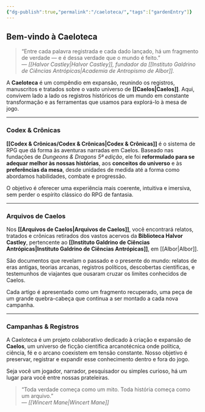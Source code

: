 ```yaml
---
{"dg-publish":true,"permalink":"/caeloteca/","tags":["gardenEntry"]}
---
```


## **Bem-vindo à Caeloteca**

> “Entre cada palavra registrada e cada dado lançado, há um fragmento de verdade — e é dessa verdade que o mundo é feito.”  
> — _[[Halvor Castley\|Halvor Castley]], fundador da [[Instituto Galdrino de Ciências Antrópicas\|Academia de Antropismo de Albor]]._

A **Caeloteca** é um compêndio em expansão, reunindo os registros, manuscritos e tratados sobre o vasto universo de **[[Caelos\|Caelos]]**. Aqui, convivem lado a lado os registros históricos de um mundo em constante transformação e as ferramentas que usamos para explorá-lo à mesa de jogo.

---

### **Codex & Crônicas**

**[[Codex & Crônicas/Codex & Crônicas\|Codex & Crônicas]]** é o sistema de RPG que dá forma às aventuras narradas em Caelos. Baseado nas fundações de _Dungeons & Dragons 5ª edição_, ele foi **reformulado para se adequar melhor às nossas histórias**, aos **conceitos do universo** e às **preferências da mesa**, desde unidades de medida até a forma como abordamos habilidades, combate e progressão.

O objetivo é oferecer uma experiência mais coerente, intuitiva e imersiva, sem perder o espírito clássico do RPG de fantasia.

---

### **Arquivos de Caelos**

Nos **[[Arquivos de Caelos\|Arquivos de Caelos]]**, você encontrará relatos, tratados e crônicas retirados dos vastos acervos da **Biblioteca Halvor Castley**, pertencente ao **[[Instituto Galdrino de Ciências Antrópicas\|Instituto Galdrino de Ciências Antrópicas]]**, em [[Albor\|Albor]].

São documentos que revelam o passado e o presente do mundo: relatos de eras antigas, teorias arcanas, registros políticos, descobertas científicas, e testemunhos de viajantes que ousaram cruzar os limites conhecidos de Caelos.

Cada artigo é apresentado como um fragmento recuperado, uma peça de um grande quebra-cabeça que continua a ser montado a cada nova campanha.

---

### **Campanhas & Registros**

A Caeloteca é um projeto colaborativo dedicado à criação e expansão de **Caelos**, um universo de ficção científica arcanotécnica onde política, ciência, fé e o arcano coexistem em tensão constante. Nosso objetivo é preservar, registrar e expandir esse conhecimento dentro e fora do jogo.

Seja você um jogador, narrador, pesquisador ou simples curioso, há um lugar para você entre nossas prateleiras.

> “Toda verdade começa como um mito. Toda história começa como um arquivo.”  
> — _[[Wincert Mane\|Wincert Mane]]_